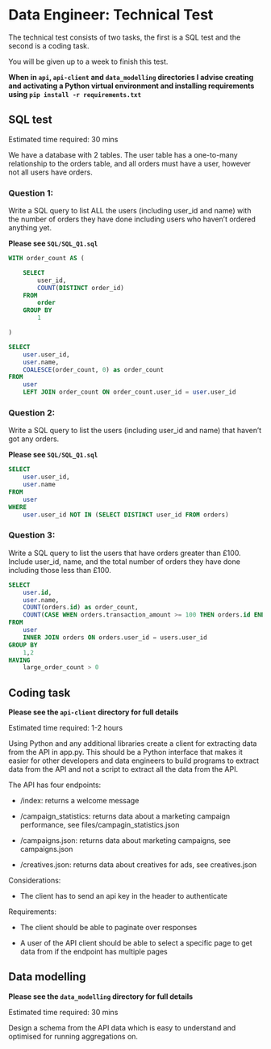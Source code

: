 # Data Engineer: Technical Test

The technical test consists of two tasks, the first is a SQL test and the second is a coding task.

You will be given up to a week to finish this test.

**When in `api`, `api-client` and `data_modelling` directories I advise creating and activating a Python virtual environment and installing requirements using `pip install -r requirements.txt`**

## SQL test

Estimated time required: 30 mins

We have a database with 2 tables. The user table has a one-to-many relationship to the orders table, and all orders must have a user, however not all users have orders.

### Question 1:

Write a SQL query to list ALL the users (including user_id and name) with the number of orders they have done including users who haven’t ordered anything yet.

**Please see `SQL/SQL_Q1.sql`**

```sql
WITH order_count AS (

    SELECT
        user_id,
        COUNT(DISTINCT order_id)
    FROM
        order
    GROUP BY
        1

)

SELECT
    user.user_id,
    user.name,
    COALESCE(order_count, 0) as order_count
FROM
    user
    LEFT JOIN order_count ON order_count.user_id = user.user_id
```

### Question 2: 

Write a SQL query to list the users (including user_id and name) that haven’t got any orders.

**Please see `SQL/SQL_Q1.sql`**

```sql
SELECT
    user.user_id,
    user.name
FROM
    user
WHERE
    user.user_id NOT IN (SELECT DISTINCT user_id FROM orders)
```

### Question 3: 
Write a SQL query to list the users that have orders greater than £100. Include user_id, name, and the total number of orders they have done including those less than £100.

```sql
SELECT
    user.id,
    user.name,
    COUNT(orders.id) as order_count,
    COUNT(CASE WHEN orders.transaction_amount >= 100 THEN orders.id END) as large_order_count
FROM
    user
    INNER JOIN orders ON orders.user_id = users.user_id
GROUP BY
    1,2
HAVING
    large_order_count > 0
```

## Coding task

**Please see the `api-client` directory for full details**

Estimated time required: 1-2 hours

Using Python and any additional libraries create a client for extracting data from the API in app.py. This should be a Python interface that makes it easier for other developers and data engineers to build programs to extract data from the API and not a script to extract all the data from the API.

The API has four endpoints:

- /index: returns a welcome message

- /campaign_statistics: returns data about a marketing campaign performance, see files/campagin_statistics.json

- /campaigns.json: returns data about marketing campaigns, see campaigns.json

- /creatives.json: returns data about creatives for ads, see creatives.json

Considerations:

- The client has to send an api key in the header to authenticate

Requirements:

- The client should be able to paginate over responses

- A user of the API client should be able to select a specific page to get data from if the endpoint has multiple pages

  

## Data modelling

**Please see the `data_modelling` directory for full details**

Estimated time required: 30 mins

Design a schema from the API data which is easy to understand and optimised for running aggregations on.